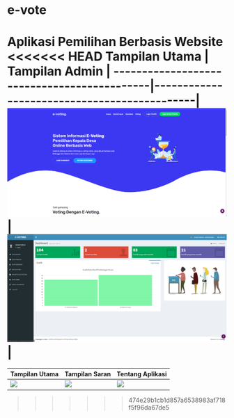 # e-vote
Aplikasi Pemilihan Berbasis Website
<<<<<<< HEAD
Tampilan Utama                              | Tampilan Admin                              | 
--------------------------------------------|---------------------------------------------|
<img src="screenshots/home.png">|<img src="screenshots/admin.png">|
=======
Tampilan Utama                              | Tampilan Saran                              | Tentang Aplikasi
--------------------------------------------|---------------------------------------------|---------------------------------------------
<img src="screenshots/main.png" width="200">|<img src="screenshots/saran.png" width="200">|<img src="screenshots/about.png" width="200">
>>>>>>> 474e29b1cb1d857a6538983af718f5f96da67de5
